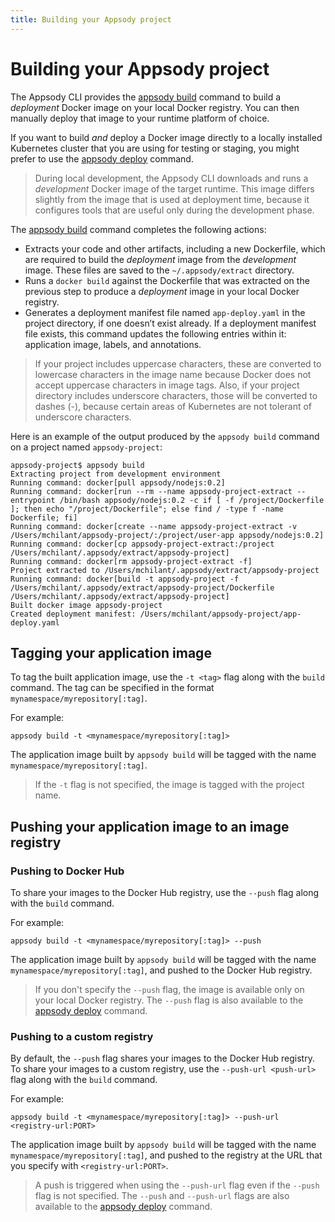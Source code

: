 ```yaml
---
title: Building your Appsody project
---
```


# Building your Appsody project

The Appsody CLI provides the [appsody build](/docs/cli-commands/#appsody-build) command to build a *deployment* Docker image on your local Docker registry. You can then manually deploy that image to your runtime platform of choice.

If you want to build *and* deploy a Docker image directly to a locally installed Kubernetes cluster that you are using for testing or staging, you might prefer to use the [appsody deploy](/docs/using-appsody/deploying) command.

> During local development, the Appsody CLI downloads and runs a *development* Docker image of the target runtime. This image differs slightly from the image that is used at deployment time, because it configures tools that are useful only during the development phase.

The [appsody build](/docs/cli-commands/#appsody-build) command completes the following actions:

- Extracts your code and other artifacts, including a new Dockerfile, which are required to build the *deployment* image from the *development* image. These files are saved to the `~/.appsody/extract` directory.
- Runs a `docker build` against the Dockerfile that was extracted on the previous step to produce a *deployment* image in your local Docker registry. 
- Generates a deployment manifest file named `app-deploy.yaml` in the project directory, if one doesn’t exist already. If a deployment manifest file exists, this command updates the following entries within it: application image, labels, and annotations.

> If your project includes uppercase characters, these are converted to lowercase characters in the image name because Docker does not accept uppercase characters in image tags. Also, if your project directory includes underscore characters, those will be converted to dashes (-), because certain areas of Kubernetes are not tolerant of underscore characters.

Here is an example of the output produced by the `appsody build` command on a project named `appsody-project`:
```
appsody-project$ appsody build
Extracting project from development environment
Running command: docker[pull appsody/nodejs:0.2]
Running command: docker[run --rm --name appsody-project-extract --entrypoint /bin/bash appsody/nodejs:0.2 -c if [ -f /project/Dockerfile ]; then echo "/project/Dockerfile"; else find / -type f -name Dockerfile; fi]
Running command: docker[create --name appsody-project-extract -v /Users/mchilant/appsody-project/:/project/user-app appsody/nodejs:0.2]
Running command: docker[cp appsody-project-extract:/project /Users/mchilant/.appsody/extract/appsody-project]
Running command: docker[rm appsody-project-extract -f]
Project extracted to /Users/mchilant/.appsody/extract/appsody-project
Running command: docker[build -t appsody-project -f /Users/mchilant/.appsody/extract/appsody-project/Dockerfile /Users/mchilant/.appsody/extract/appsody-project]
Built docker image appsody-project
Created deployment manifest: /Users/mchilant/appsody-project/app-deploy.yaml
```

## Tagging your application image

To tag the built application image, use the `-t <tag>` flag along with the `build` command. The tag can be specified in the format `mynamespace/myrepository[:tag]`.

For example:
```
appsody build -t <mynamespace/myrepository[:tag]>
```
The application image built by `appsody build` will be tagged with the name `mynamespace/myrepository[:tag]`.

> If the `-t` flag is not specified, the image is tagged with the project name.


## Pushing your application image to an image registry

### Pushing to Docker Hub

To share your images to the Docker Hub registry, use the `--push` flag along with the `build` command.

For example:
```
appsody build -t <mynamespace/myrepository[:tag]> --push 
```
The application image built by `appsody build` will be tagged with the name `mynamespace/myrepository[:tag]`, and pushed to the Docker Hub registry.

> If you don't specify the `--push` flag, the image is available only on your local Docker registry. The `--push` flag is also available to the [appsody deploy](/docs/using-appsody/deploying) command.

### Pushing to a custom registry
By default, the `--push` flag shares your images to the Docker Hub registry. To share your images to a custom registry, use the `--push-url <push-url>` flag along with the `build` command.

For example:
```
appsody build -t <mynamespace/myrepository[:tag]> --push-url <registry-url:PORT>
```
The application image built by `appsody build` will be tagged with the name `mynamespace/myrepository[:tag]`, and pushed to the registry at the URL that you specify with `<registry-url:PORT>`.

> A push is triggered when using the `--push-url` flag even if the `--push` flag is not specified. The `--push` and `--push-url` flags are also available to the [appsody deploy](/docs/using-appsody/deploying) command.